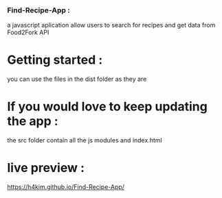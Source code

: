 
### Find-Recipe-App :
a javascript aplication allow users to search for recipes and get data from Food2Fork API 

# Getting started : 
you can use the  files in the dist folder as they are

# If you would love to keep updating the app : 
the src folder contain all the js modules and index.html 

# live preview : 
https://h4kim.github.io/Find-Recipe-App/

